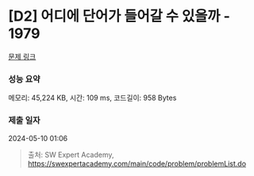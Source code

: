 # [D2] 어디에 단어가 들어갈 수 있을까 - 1979 

[문제 링크](https://swexpertacademy.com/main/code/problem/problemDetail.do?contestProbId=AV5PuPq6AaQDFAUq) 

### 성능 요약

메모리: 45,224 KB, 시간: 109 ms, 코드길이: 958 Bytes

### 제출 일자

2024-05-10 01:06



> 출처: SW Expert Academy, https://swexpertacademy.com/main/code/problem/problemList.do